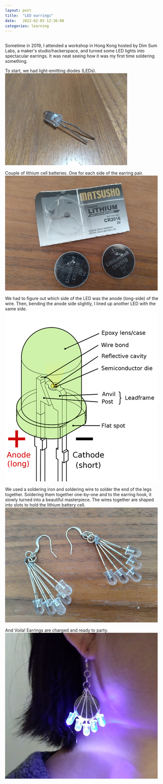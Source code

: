 ```yaml
---
layout: post
title:  "LED earrings"
date:   2022-02-03 12:36:00
categories: learning
---
```

<br />
Sometime in 2019, I attended a workshop in Hong Kong hosted by Dim Sum Labs, a maker's studio/hackerspace, and turned some LED lights into spectacular earrings. It was neat seeing how it was my first time soldering something.  

To start, we had light-emitting diodes (LEDs).
![LED](/assets/images/earrings-1.png)

Couple of lithium cell batteries. One for each side of the earring pair.
![Battery](/assets/images/earrings-2.png)

We had to figure out which side of the LED was the anode (long-side) of the wire. Then, bending the anode side slightly, I lined up another LED with the same side. 
![Illustrate](/assets/images/graphics.png)

We used a soldering iron and soldering wire to solder the end of the legs together. Soldering them together one-by-one and to the earring hook, it slowly turned into a beautiful masterpiece. The wires together are shaped into slots to hold the lithium battery cell.
![Assemble](/assets/images/earrings-3.png)

And Voila! Earrings are charged and ready to party. 
![Earrings](/assets/images/earrings-4.png)